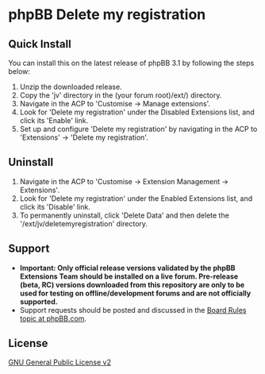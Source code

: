 # phpBB Delete my registration

## Quick Install
You can install this on the latest release of phpBB 3.1 by following the steps below:

1. Unzip the downloaded release.
2. Copy the 'jv' directory in the  (your forum root)/ext/) directory.
3. Navigate in the ACP to 'Customise -> Manage extensions'.
4. Look for 'Delete my registration' under the Disabled Extensions list, and click its 'Enable' link.
5. Set up and configure 'Delete my registration' by navigating in the ACP to 'Extensions' -> 'Delete my registration'.

## Uninstall

1. Navigate in the ACP to 'Customise -> Extension Management -> Extensions'.
2. Look for 'Delete my registration' under the Enabled Extensions list, and click its 'Disable' link.
3. To permanently uninstall, click 'Delete Data' and then delete the '/ext/jv/deletemyregistration' directory.

## Support

* **Important: Only official release versions validated by the phpBB Extensions Team should be installed on a live forum. Pre-release (beta, RC) versions downloaded from this repository are only to be used for testing on offline/development forums and are not officially supported.**
* Support requests should be posted and discussed in the [Board Rules topic at phpBB.com](https://www.phpbb.com/customise/db/extension/delete_my_registration/support).

## License
[GNU General Public License v2](http://opensource.org/licenses/GPL-2.0)
